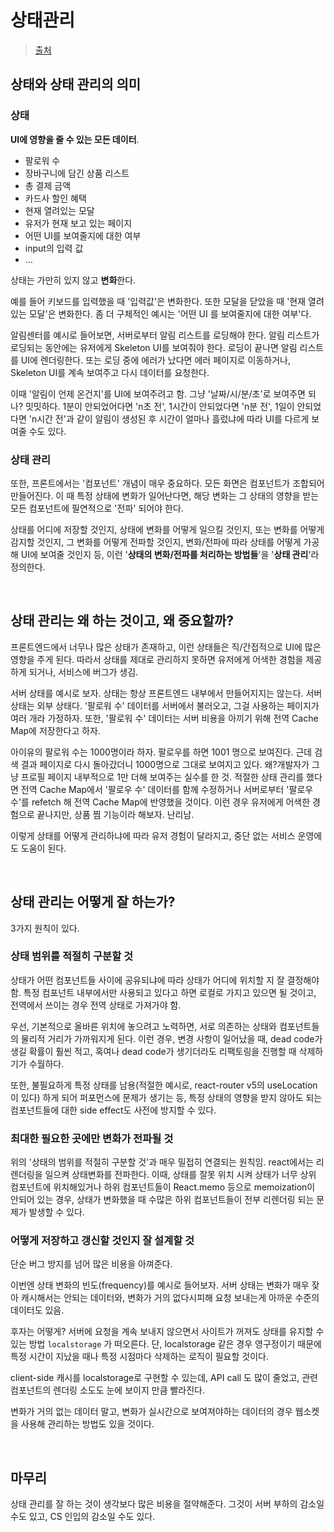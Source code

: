 # 상태관리

> [출처](https://blog.hoseung.me/2021-12-05-state-management)

## 상태와 상태 관리의 의미

### 상태

**UI에 영향을 줄 수 있는 모든 데이터**.

- 팔로워 수
- 장바구니에 담긴 상품 리스트
- 총 결제 금액
- 카드사 할인 혜택
- 현재 열려있는 모달
- 유저가 현재 보고 있는 페이지
- 어떤 UI를 보여줄지에 대한 여부
- input의 입력 값
- …

상태는 가만히 있지 않고 **변화**한다.

예를 들어 키보드를 입력했을 때 '입력값'은 변화한다. 또한 모달을 닫았을 때 '현재 열려있는 모달'은 변화한다. 좀 더 구체적인 예시는 '어떤 UI 를 보여줄지에 대한 여부'다.

알림센터를 예시로 들어보면, 서버로부터 알림 리스트를 로딩해야 한다. 알림 리스트가 로딩되는 동안에는 유저에게 Skeleton UI를 보여줘야 한다. 로딩이 끝나면 알림 리스트를 UI에 렌더링한다. 또는 로딩 중에 에러가 났다면 에러 페이지로 이동하거나, Skeleton UI를 계속 보여주고 다시 데이터를 요청한다.

이때 '알림이 언제 온건지'를 UI에 보여주려고 함. 그냥 '날짜/시/분/초'로 보여주면 되나? 밋밋하다. 1분이 안되었어다면 'n초 전', 1시간이 안되었다면 'n분 전', 1일이 안되었다면 'n시간 전'과 같이 알림이 생성된 후 시간이 얼마나 흘렀냐에 따라 UI를 다르게 보여줄 수도 있다.

### 상태 관리

또한, 프론트에서는 '컴포넌트' 개념이 매우 중요하다. 모든 화면은 컴포넌트가 조합되어 만들어진다. 이 때 특정 상태에 변화가 일어난다면, 해당 변화는 그 상태의 영향을 받는 모든 컴포넌트에 필연적으로 '전파' 되어야 한다.

상태를 어디에 저장할 것인지, 상태에 변화를 어떻게 일으킬 것인지, 또는 변화를 어떻게 감지할 것인지, 그 변화를 어떻게 전파할 것인지, 변화/전파에 따라 상태를 어떻게 가공해 UI에 보여줄 것인지 등, 이런 '**상태의 변화/전파를 처리하는 방법들**'을 '**상태 관리**'라 정의한다.

<br/>

## 상태 관리는 왜 하는 것이고, 왜 중요할까?

프론트엔드에서 너무나 많은 상태가 존재하고, 이런 상태들은 직/간접적으로 UI에 많은 영향을 주게 된다. 따라서 상태를 제대로 관리하지 못하면 유저에게 어색한 경험을 제공하게 되거나, 서비스에 버그가 생김.

서버 상태를 예시로 보자. 상태는 항상 프론트엔드 내부에서 만들어지지는 않는다. 서버 상태는 외부 상태다. '팔로워 수' 데이터를 서버에서 불러오고, 그걸 사용하는 페이지가 여러 개라 가정하자. 또한, '팔로워 수' 데이터는 서버 비용을 아끼기 위해 전역 Cache Map에 저장한다고 하자.

아이유의 팔로워 수는 1000명이라 하자. 팔로우를 하면 1001 명으로 보여진다. 근데 검색 결과 페이지로 다시 돌아갔더니 1000명으로 그대로 보여지고 있다. 왜?개발자가 그냥 프로필 페이지 내부적으로 1만 더해 보여주는 실수를 한 것. 적절한 상태 관리를 했다면 전역 Cache Map에서 '팔로우 수' 데이터를 함께 수정하거나 서버로부터 '팔로우 수'를 refetch 해 전역 Cache Map에 반영했을 것이다. 이런 경우 유저에게 어색한 경험으로 끝나지만, 상품 찜 기능이라 해보자. 난리남.

이렇게 상태를 어떻게 관리하냐에 따라 유저 경험이 달라지고, 중단 없는 서비스 운영에도 도움이 된다.

<br/>

## 상태 관리는 어떻게 잘 하는가?

3가지 원칙이 있다.

### 상태 범위를 적절히 구분할 것

상태가 어떤 컴포넌트들 사이에 공유되냐에 따라 상태가 어디에 위치할 지 잘 결정해야 함. 특정 컴포넌트 내부에서만 사용되고 있다고 하면 로컬로 가지고 있으면 될 것이고, 전역에서 쓰이는 경우 전역 상태로 가져가야 함.

우선, 기본적으로 올바른 위치에 놓으려고 노력하면, 서로 의존하는 상태와 컴포넌트들의 물리적 거리가 가까워지게 된다. 이런 경우, 변경 사항이 일어났을 때, dead code가 생길 확률이 훨씬 적고, 혹여나 dead code가 생기더라도 리팩토링을 진행할 때 삭제하기가 수월하다.

또한, 불필요하게 특정 상태를 남용(적절한 예시로, react-router v5의 useLocation이 있다) 하게 되어 퍼포먼스에 문제가 생기는 등, 특정 상태의 영향을 받지 않아도 되는 컴포넌트들에 대한 side effect도 사전에 방지할 수 있다.

### 최대한 필요한 곳에만 변화가 전파될 것

위의 '상태의 범위를 적절히 구분할 것'과 매우 밀접히 연결되는 원칙임. react에서는 리렌더링을 일으켜 상태변화를 전파한다. 이때, 상태를 잘못 위치 시켜 상태가 너무 상위 컴포넌트에 위치해있거나 하위 컴포넌트들이 React.memo 등으로 memoization이 안되어 있는 경우, 상태가 변화했을 때 수많은 하위 컴포넌트들이 전부 리렌더링 되는 문제가 발생할 수 있다.

### 어떻게 저장하고 갱신할 것인지 잘 설계할 것

단순 버그 방지를 넘어 많은 비용을 아껴준다.

이번엔 상태 변화의 빈도(frequency)를 예시로 들어보자. 서버 상태는 변화가 매우 잦아 캐시해서는 안되는 데이터와, 변화가 거의 없다시피해 요청 보내는게 아까운 수준의 데이터도 있음.

후자는 어떻게? 서버에 요청을 계속 보내지 않으면서 사이트가 꺼져도 상태를 유지할 수 있는 방법 `localstorage` 가 떠오른다. 단, localstorage 같은 경우 영구정이기 때문에 특정 시간이 지났을 때나 특정 시점마다 삭제하는 로직이 필요할 것이다.

client-side 캐시를 localstorage로 구현할 수 있는데, API call 도 많이 줄었고, 관련 컴포넌트의 렌더링 소도도 눈에 보이지 만큼 빨라진다.

변화가 거의 없는 데이터 말고, 변화가 실시간으로 보여져야하는 데이터의 경우 웹소켓을 사용해 관리하는 방법도 있을 것이다.

<br/>

## 마무리

상태 관리를 잘 하는 것이 생각보다 많은 비용을 절약해준다. 그것이 서버 부하의 감소일 수도 있고, CS 인입의 감소일 수도 있다.
